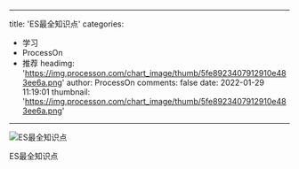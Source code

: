 
---
title: 'ES最全知识点'
categories: 
 - 学习
 - ProcessOn
 - 推荐
headimg: 'https://img.processon.com/chart_image/thumb/5fe8923407912910e483ee6a.png'
author: ProcessOn
comments: false
date: 2022-01-29 11:19:01
thumbnail: 'https://img.processon.com/chart_image/thumb/5fe8923407912910e483ee6a.png'
---

<div>   
<img class="thumb" alt="ES最全知识点" src="https://img.processon.com/chart_image/thumb/5fe8923407912910e483ee6a.png" referrerpolicy="no-referrer">
<p>ES最全知识点</p>  
</div>
            